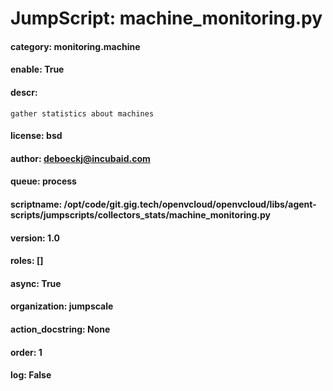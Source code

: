 
# JumpScript: machine_monitoring.py
        
#### category: monitoring.machine
#### enable: True
#### descr: 
```
gather statistics about machines

```
#### license: bsd
#### author: deboeckj@incubaid.com
#### queue: process
#### scriptname: /opt/code/git.gig.tech/openvcloud/openvcloud/libs/agent-scripts/jumpscripts/collectors_stats/machine_monitoring.py
#### version: 1.0
#### roles: []
#### async: True
#### organization: jumpscale
#### action_docstring: None
#### order: 1
#### log: False